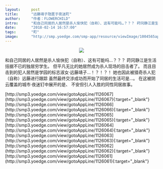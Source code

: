 ```yaml
---
layout:     post
title:      "远藤靖子隐匿于夜迷町"
author:     "作者：FLOWERCHILD"
intro:      "和自己同居的人居然是杀人愉快犯（自称）、这有可能吗…？？？ 莳冈静江是生活拮据不已的独居穷学生。 但平凡无比的她居然成为杀人现场的目击者了。 而且目击到的犯人居然是学园的标志淑女·远藤靖子…！？！？！ 她也因此被猎奇杀人犯（自称）远藤进行跟踪 虽然最终交涉成功而开始了同居的生活可是…。 在这被阴云覆盖的城市·夜迷钉中展开的是、 不安但引人入胜的同性同居故事。"
date:       "2018-02-14 16:57:00"
tags:       "町"
image:      "http://smp.yoedge.com/smp-app/resource/viewImage/1004565appline.png"
---
```

<div style="text-align: center">
<p><img src="http://smp.yoedge.com/smp-app/resource/viewImage/1004565appline.png"/></p>
</div>
<p class="post-meta">
<span>和自己同居的人居然是杀人愉快犯（自称）、这有可能吗…？？？ 莳冈静江是生活拮据不已的独居穷学生。 但平凡无比的她居然成为杀人现场的目击者了。 而且目击到的犯人居然是学园的标志淑女·远藤靖子…！？！？！ 她也因此被猎奇杀人犯（自称）远藤进行跟踪 虽然最终交涉成功而开始了同居的生活可是…。 在这被阴云覆盖的城市·夜迷钉中展开的是、 不安但引人入胜的同性同居故事。</span>
</p>
[http://smp3.yoedge.com/view/gotoAppLine/1126067](http://smp3.yoedge.com/view/gotoAppLine/1126067){:target="_blank"}
[http://smp3.yoedge.com/view/gotoAppLine/1126066](http://smp3.yoedge.com/view/gotoAppLine/1126066){:target="_blank"}
[http://smp3.yoedge.com/view/gotoAppLine/1126065](http://smp3.yoedge.com/view/gotoAppLine/1126065){:target="_blank"}
[http://smp3.yoedge.com/view/gotoAppLine/1126064](http://smp3.yoedge.com/view/gotoAppLine/1126064){:target="_blank"}
[http://smp3.yoedge.com/view/gotoAppLine/1126063](http://smp3.yoedge.com/view/gotoAppLine/1126063){:target="_blank"}
[http://smp3.yoedge.com/view/gotoAppLine/1126062](http://smp3.yoedge.com/view/gotoAppLine/1126062){:target="_blank"}
[http://smp3.yoedge.com/view/gotoAppLine/1126061](http://smp3.yoedge.com/view/gotoAppLine/1126061){:target="_blank"}


